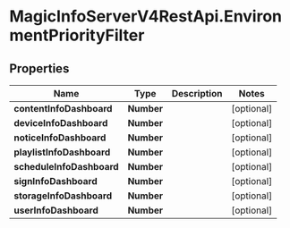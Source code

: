 # MagicInfoServerV4RestApi.EnvironmentPriorityFilter

## Properties
Name | Type | Description | Notes
------------ | ------------- | ------------- | -------------
**contentInfoDashboard** | **Number** |  | [optional] 
**deviceInfoDashboard** | **Number** |  | [optional] 
**noticeInfoDashboard** | **Number** |  | [optional] 
**playlistInfoDashboard** | **Number** |  | [optional] 
**scheduleInfoDashboard** | **Number** |  | [optional] 
**signInfoDashboard** | **Number** |  | [optional] 
**storageInfoDashboard** | **Number** |  | [optional] 
**userInfoDashboard** | **Number** |  | [optional] 


